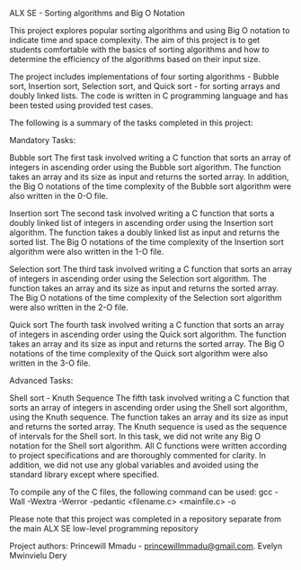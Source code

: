 ALX SE - Sorting algorithms and Big O Notation

This project explores popular sorting algorithms and using Big O notation to indicate time and space complexity. The aim of this project is to get students comfortable with the basics of sorting algorithms and how to determine the efficiency of the algorithms based on their input size.

The project includes implementations of four sorting algorithms - Bubble sort, Insertion sort, Selection sort, and Quick sort - for sorting arrays and doubly linked lists. The code is written in C programming language and has been tested using provided test cases.

The following is a summary of the tasks completed in this project:

Mandatory Tasks:

Bubble sort
The first task involved writing a C function that sorts an array of integers in ascending order using the Bubble sort algorithm. The function takes an array and its size as input and returns the sorted array. In addition, the Big O notations of the time complexity of the Bubble sort algorithm were also written in the 0-O file.

Insertion sort
The second task involved writing a C function that sorts a doubly linked list of integers in ascending order using the Insertion sort algorithm. The function takes a doubly linked list as input and returns the sorted list. The Big O notations of the time complexity of the Insertion sort algorithm were also written in the 1-O file.

Selection sort
The third task involved writing a C function that sorts an array of integers in ascending order using the Selection sort algorithm. The function takes an array and its size as input and returns the sorted array. The Big O notations of the time complexity of the Selection sort algorithm were also written in the 2-O file.

Quick sort
The fourth task involved writing a C function that sorts an array of integers in ascending order using the Quick sort algorithm. The function takes an array and its size as input and returns the sorted array. The Big O notations of the time complexity of the Quick sort algorithm were also written in the 3-O file.

Advanced Tasks:

Shell sort - Knuth Sequence
The fifth task involved writing a C function that sorts an array of integers in ascending order using the Shell sort algorithm, using the Knuth sequence. The function takes an array and its size as input and returns the sorted array. The Knuth sequence is used as the sequence of intervals for the Shell sort. In this task, we did not write any Big O notation for the Shell sort algorithm.
All C functions were written according to project specifications and are thoroughly commented for clarity. In addition, we did not use any global variables and avoided using the standard library except where specified.

To compile any of the C files, the following command can be used: gcc -Wall -Wextra -Werror -pedantic <filename.c> <mainfile.c> -o <outputfile>

Please note that this project was completed in a repository separate from the main ALX SE low-level programming repository

Project authors:
Princewill Mmadu - princewillmmadu@gmail.com.
Evelyn Mwinvielu Dery
